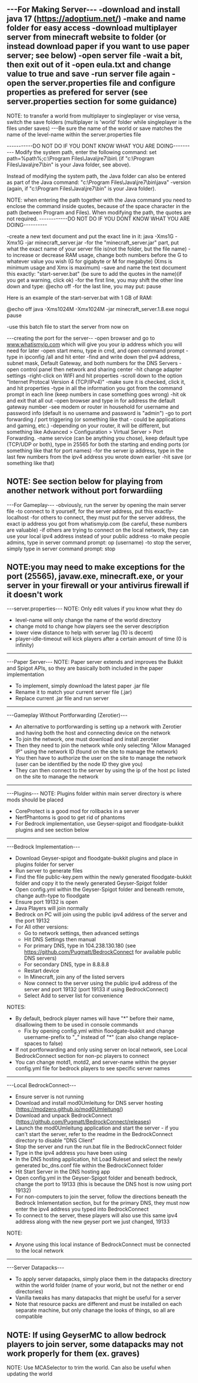 ---For Making Server---
-download and install java 17 (https://adoptium.net/)
-make and name folder for easy access
-download multiplayer server from minecraft website to folder (or instead download paper if you want to use paper server; see below)
-open server file
-wait a bit, then exit out of it
-open eula.txt and change value to true and save
-run server file again
-open the server.properties file and configure properties as prefered for server (see server.properties section for some guidance)
---

NOTE: to transfer a world from multiplayer to singleplayer or vise versa, switch the save folders (multiplayer is 'world' folder while singleplayer is the files under saves)
	---Be sure the name of the world or save matches the name of the level-name within the server.properties file 

-----------DO NOT DO IF YOU DONT KNOW WHAT YOU ARE DOING----------
Modify the system path, enter the following command:
set path=%path%;c:\Program Files\Java\jre7\bin\ (if "c:\Program Files\Java\jre7\bin\" is your Java folder, see above).

Instead of modifying the system path, the Java folder can also be entered as part of the Java command:
"c:\Program Files\Java\jre7\bin\java" -version (again, if "c:\Program Files\Java\jre7\bin\" is your Java folder).

NOTE: when entering the path together with the Java command you need to enclose the command inside quotes, because of the space character in the path (between Program and Files). When modifying the path, the quotes are not required.
------------DO NOT DO IF YOU DONT KNOW WHAT YOU ARE DOING----------

-create a new text document and put the exact line in it: java -Xms1G -Xmx1G -jar minecraft_server.jar
-for the "minecraft_server.jar" part, put what the exact name of your server file is(not the folder, but the file name)
-to increase or decrease RAM usage, change both numbers before the G to whatever value you wish (G for gigabyte or M for megabyte) (Xms is minimum usage and Xmx is maximum)
-save and name the text document this exactly: "start-server.bat" (be sure to add the quotes in the name)(if you get a warning, click ok)
-for the first line, you may shift the other line down and type: @echo off
-for the last line, you may put: pause

Here is an example of the start-server.bat with 1 GB of RAM:

@echo off
java -Xms1024M -Xmx1024M -jar minecraft_server.1.8.exe nogui
pause

-use this batch file to start the server from now on

---creating the port for the server--
-open browser and go to www.whatismyip.com which will give you your ip address which you will need for later
-open start menu, type in cmd, and open command prompt
-type in ipconfig /all and hit enter
-find and write down theI pv4 address, subnet mask, Default Gateway, and both numbers for the DNS Servers
-open control panel then network and sharing center
-hit change adapter settings
-right-click on WIFI and hit properties
-scroll down to the option "Internet Protocal Version 4 (TCP/IPv4)"
-make sure it is checked, click it, and hit properties
-type in all the information you got from the command prompt in each line (keep numbers in case something goes wrong)
-hit ok and exit that all out
-open browser and type in for address the default gateway number
-see modem or router in household for username and password info (default is no username and password is "admin")
-go to port forwarding / port triggering (or something like that - could be applications and gaming, etc.)
-depending on your router, it will be different, but something like Advanced > Configuration > Virtual Server > Port Forwarding.
-name service (can be anything you chose), keep default type (TCP/UDP or both), type in 25565 for both the starting and ending ports (or something like that for port names)
-for the server ip address, type in the last few numbers from the ipv4 address you wrote down earlier
-hit save (or something like that)

NOTE: See section below for playing from another network without port forwardiing
---


---For Gameplay---
-obviously, run the server by opening the main server file
-to connect to it yourself, for the server address, put this exactly- localhost
-for others to connect, they must put for the server address, the exact ip address you got from whatismyip.com (be careful, these numbers are valuable)
-if others are trying to connect on the local network, they can use your local ipv4 address instead of your public address
-to make people admins, type in server command prompt: op (username)
-to stop the server, simply type in server command prompt: stop

NOTE:you may need to make exceptions for the port (25565), javaw.exe, minecraft.exe, or your server in your firewall or your antivirus firewall if it doesn't work
---


---server.properties---
NOTE: Only edit values if you know what they do

- level-name will only change the name of the world directory
- change motd to change how players see the server description
- lower view distance to help with server lag (10 is decent)
- player-idle-timeout will kick players after a certain amount of time (0 is infinity)
---


---Paper Server---
NOTE: Paper server extends and improves the Bukkit and Spigot APIs, so they are basically both included in the paper implementation

- To implement, simply download the latest paper .jar file
- Rename it to match your current server file (<name>.jar)
- Replace current .jar file and run server
---

---Gameplay Without Portforwarding (Zerotier)---
- An alternative to portforwarding is setting up a network with Zerotier and having both the host and connecting device on the network
- To join the network, one must download and install zerotier
- Then they need to join the network while only selecting "Allow Managed IP" using the network ID (found on the site to manage the network)
- You then have to authorize the user on the site to manage the network (user can be identified by the node ID they give you)
- They can then connect to the server by using the ip of the host pc listed on the site to manage the network
---


---Plugins---
NOTE: Plugins folder within main server directory is where mods should be placed

- CoreProtect is a good mod for rollbacks in a server
- NerfPhantoms is good to get rid of phantoms
- For Bedrock implementation, use Geyser-spigot and floodgate-bukkit plugins and see section below
---


---Bedrock Implementation---
- Download Geyser-spigot and floodgate-bukkit plugins and place in plugins folder for server
- Run server to generate files
- Find the file public-key.pem within the newly generated floodgate-bukkit folder and copy it to the newly generated Geyser-Spigot folder
- Open config.yml within the Geyser-Spigot folder and beneath remote, change auth-type to floodgate
- Ensure port 19132 is open
- Java Players will join normally
- Bedrock on PC will join using the public ipv4 address of the server and the port 19132
- For All other versions:
   - Go to network settings, then advanced settings
   - Hit DNS Settings then manual
   - For primary DNS, type in 104.238.130.180 (see https://github.com/Pugmatt/BedrockConnect for available public DNS servers)
   - For secondary DNS, type in 8.8.8.8
   - Restart device
   - In Minecraft, join any of the listed servers
   - Now connect to the server using the public ipv4 address of the server and port 19132 (port 19133 if using BedrockConnect)
   - Select Add to server list for convenience


NOTES:
- By default, bedrock player names will have "*" before their name, disallowing them to be used in console commands
   - Fix by opening config.yml within floodgate-bukkit and change username-prefix to "_" instead of "*" (can also change replace-spaces to false)
- If not portforwarding and only using server on local network, see Local BedrockConnect section for non-pc players to connect
- You can change motd1, motd2, and server-name within the geyser config.yml file for bedrock players to see specific server names
---


---Local BedrockConnect---
- Ensure server is not running
- Download and install mod0Umleitung for DNS server hosting (https://modzero.github.io/mod0Umleitung/)
- Download and unpack BedrockConnect (https://github.com/Pugmatt/BedrockConnect/releases)
- Launch the mod0Umleitung application and start the server - if you can't start the server, refer to the readme in the BedrockConnect directory to disable "DNS Client"
- Stop the server and run the run.bat file in the BedrockConnect folder
- Type in the ipv4 address you have been using
- In the DNS hosting application, hit Load Ruleset and select the newly generated bc_dns.conf file within the BedrockConnect folder
- Hit Start Server in the DNS hosting app
- Open config.yml in the Geyser-Spigot folder and beneath bedrock, change the port to 19133 (this is because the DNS host is now using port 19132)
- For non-computers to join the server, follow the directions beneath the Bedrock Imlementation section, but for the primary DNS, they must now enter the ipv4 address you typed into BedrockConnect
- To connect to the server, these players will also use this same ipv4 address along with the new geyser port we just changed, 19133

NOTE:
- Anyone using this local instance of BedrockConnect must be connected to the local network
---


---Server Datapacks---
- To apply server datapacks, simply place them in the datapacks directory within the world folder (name of your world, but not the nether or end directories)
- Vanilla tweaks has many datapacks that might be useful for a server
- Note that resource packs are different and must be installed on each separate machine, but only chanage the looks of things, so all are compatible

NOTE: If using GeyserMC to allow bedrock players to join server, some datapacks may not work properly for them (ex. graves)
---

NOTE: Use MCASelector to trim the world. Can also be useful when updating the world